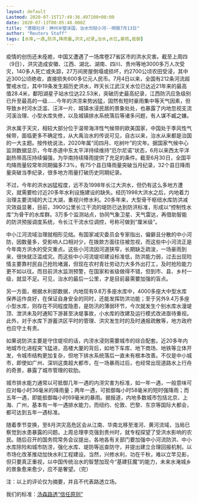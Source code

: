 ```yaml
---
layout: default
Lastmod: 2020-07-15T17:49:36.497100+00:00
date: 2020-07-13T00:05:48.000Z
title: "港报社评：神州半壁泽国，治水勿轻小河--明报7月13日"
author: "Reuters Staff"
tags: [水库,一遇,防洪,降雨量,洪灾,纪录,治水,水位,豪雨,抵御]
---
```


疫情的创伤还未痊癒，中国又遭遇了一场席卷27省区市的洪水灾害。截至上周四（9日），洪灾造成安徽、江西、湖北、湖南、四川、贵州等地3000多万人次受灾，140多人死亡或失踪，27万间房屋倒塌或损坏，约2700公顷农田受浸，其中近300公顷绝收，直接损失600多亿元人民币。7月4日以来，全国有212条河流超警戒水位，其中19条发生超历史洪水，昨天长江武汉关水位已达近21年来的最高值28.4米，鄱阳湖星子站水位达22.53米，突破历史最高纪录，江西防汛应急级别已升至最高的一级……今年的洪涝来势凶猛，固然有短时豪雨集中等天气因素，但导致乡村河水泛滥、汪洋一片、城镇水浸民居的景象处处，也暴露了内地忽视支流河溪治理、小型水库失修，以及城镇排水系统落后等诸多问题，有人谋不臧之嫌。

洪水属于天灾，相较大部分位于温带海洋性气候带的欧美国家，中国处于季风性气候带，面临更多不确定性，从大禹治水的传说可见，自古以来，治水从来都是治国的一大主题。按传统说法，2020年属“闰四月、吃树叶”的灾年。据国家气候中心监测数据显示，今年赤道中东太平洋持续维持“厄尔尼诺”状态，6月以来西太平洋副热带高压持续偏强，为华南持续降雨提供了充足的条件。截至6月30日，全国平均降雨量较常年同期偏多7.3%，有75个县日降雨量突破当月纪录，32个县日降雨量突破当季纪录，很多地方雨量打破历史同期纪录。

不过，今年的洪水凶猛程度，远不及1998年长江大洪水，但仍有这么多地方遭灾，就需要检讨近20多年水利设施建设的缺失。经历1998大洪水之后，内地着力治理主要流域的大江大湖，重视兴修水利。20多年来，大型骨干枢纽水库防洪减灾效益显著，目前，3900公里长江干流的堤防已达到防洪标准，形成以“控制性水库”为骨干的水库群。3万多个监测站点，协同气象卫星、天气雷达，再借助智能的防洪预报调度系统，令长江干流水位调控，号称可做到“厘米级”。

中小江河流域治理就相形见绌。有国家减灾委员会专家指出，偏僻且分散的中小河防，因数量多，受影响人口相对少，在拨款方面往往被忽视，而这些中小河流正是今年南方洪水的受灾重点。这些小河流因河道狭窄，长期缺乏疏浚，一场豪雨到来，很快就泛滥成灾。而这些中小河流堤坝建设标准低，防洪能力弱，过去出现险情主要靠村民自己抢险堵漏，但现在农村青壮劳动力大多外出打工，及时抢险能力更不如以往。而目前洪水监测预警，在国家和省级做得不错，但到市、县、乡村一级，就显不足。可见，治水的最后一公里，才是目前最需要加强的盲点。

另一方面，根据水利部数据，内地现有9.8万多座水库中，4000多座大中型水库保养运作良好，在保证自身安全的同时，还能发挥防洪功能；至于另外9.4万多座小型水库，则存在不同程度隐患，是防汛的薄弱环节，今次就发生个别水库水漫堤顶、泄洪未及时通知下游甚至决堤事故，小水库的改建及运行模式改进亟待重视。此外，对于水库下游蓄洪区平时的管理、洪灾发生时的及时通报疏散等，地方政府也应守土有责。

如果说防洪主要是守住堤坝的话，内涝水浸则需要城市的综合配套。近20多年内地城市化进程突飞猛进，高楼大厦的背后，如地下车库、地下商场、地铁等立体开发，令城市结构更加复杂，但地下排水系统落后一直未有根本改善。不仅是中小城市，即使如广州、深圳这类超大都市，在一场暴雨过后，也经常出现道路水上行舟的奇景，暴露了城市管理的软肋。

城市排水能力通常以可抵御几年一遇的内涝灾害为标准，如一年一遇，一般意味可应对每小时36毫米的降雨量；两年一遇，可抵御每小时58毫米的短时强降雨；而五年一遇，即能抵御每小时69毫米的暴雨。据报道，内地多数城市包括北京、上海、广州，基本有一年一遇排水能力，而纽约、伦敦、巴黎、东京等国际大都会，都可达到五年一遇标准。

随着季节变换，至8月洪灾高危区会从江南、华南北移至淮河、黄河流域，当局已察觉到水患暴露的问题。上周总理李克强到贵州时，就专程探望了受洪水影响的农民。随后召开的国务院常务会议提出，各地各有关部门要加强中小河流防洪、中小水库除险和城市防涝，强化水库、堤防等巡查防守，并提出建立合理回报机制，以市场化改革推动加快水利工程建设。当然，兴修水利，功在千秋，难以立竿见影，但只要真正重视，以中国传统治水的智慧加现今“基建狂魔”的能力，未来水淹城乡的景象愈来愈少，应不是奢望。（完）

注：以上的评论仅为摘要，并且不代表路透立场。

我们的标准：[汤森路透“信任原则”](https://www.thomsonreuters.cn/content/dam/openweb/documents/pdf/china/brochures/about-us-1.pdf)

